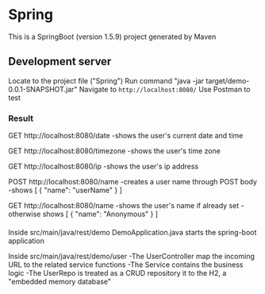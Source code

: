 # Spring
This is a SpringBoot (version 1.5.9) project generated by Maven

## Development server
Locate to the project file ("Spring")
Run command "java -jar target/demo-0.0.1-SNAPSHOT.jar"
Navigate to `http://localhost:8080/`
Use Postman to test

### Result
GET http://localhost:8080/date
  -shows the user's current date and time
  
GET http://localhost:8080/timezone
  -shows the user's time zone
  
GET http://localhost:8080/ip
  -shows the user's ip address
  
POST http://localhost:8080/name
  -creates a user name through POST body 
  -shows [
          {
            "name": "userName"
          }
         ]
         
GET http://localhost:8080/name
  -shows the user's name if already set
  -otherwise shows
         [
          {
            "name": "Anonymous"
          }
         ]

####
Inside src/main/java/rest/demo
DemoApplication.java starts the spring-boot application

Inside src/main/java/rest/demo/user
  -The UserController map the incoming URL to the related service functions
  -The Service contains the business logic
  -The UserRepo is treated as a CRUD repository it to the H2, a "embedded memory database"  

